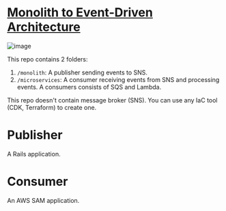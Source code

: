 # [Monolith to Event-Driven Architecture](https://richardchou89.github.io/monolith-to-event-driven-architecture/)

![image](https://github.com/user-attachments/assets/b58d7a8b-d99d-44fd-af45-c4f14ade978d)

This repo contains 2 folders:

1. `/monolith`: A publisher sending events to SNS.
2. `/microservices`: A consumer receiving events from SNS and processing events. A consumers consists of SQS and Lambda.

This repo doesn't contain message broker (SNS). You can use any IaC tool (CDK, Terraform) to create one.

# Publisher

A Rails application.

# Consumer

An AWS SAM application.
